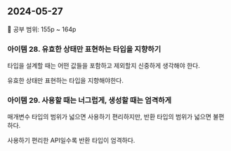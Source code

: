 ## 2024-05-27

📖 공부 범위: 155p ~ 164p

### 아이템 28. 유효한 상태만 표현하는 타입을 지향하기

타입을 설계할 때는 어떤 값들을 포함하고 제외할지 신중하게 생각해야 한다.

유효한 상태만 표현하는 타입을 지향해야한다.

### 아이템 29. 사용할 때는 너그럽게, 생성할 때는 엄격하게

매개변수 타입의 범위가 넓으면 사용하기 편리하지만, 반환 타입의 범위가 넓으면 불편하다.

사용하기 편리한 API일수록 반환 타입이 엄격하다.
